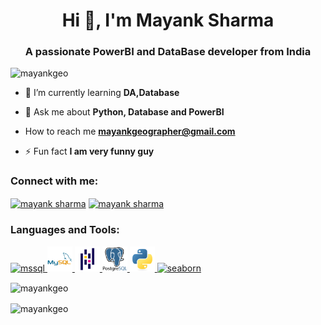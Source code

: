 <h1 align="center">Hi 👋, I'm Mayank Sharma</h1>
<h3 align="center">A passionate PowerBI and DataBase developer from India</h3>

<p align="left"> <img src="https://komarev.com/ghpvc/?username=mayankgeo&label=Profile%20views&color=0e75b6&style=flat" alt="mayankgeo" /> </p>

- 🌱 I’m currently learning **DA,Database**

- 💬 Ask me about **Python, Database and PowerBI**

- How to reach me **mayankgeographer@gmail.com**

- ⚡ Fun fact **I am very funny guy**

<h3 align="left">Connect with me:</h3>
<p align="left">
<a href="https://linkedin.com/in/mayank sharma" target="blank"><img align="center" src="https://raw.githubusercontent.com/rahuldkjain/github-profile-readme-generator/master/src/images/icons/Social/linked-in-alt.svg" alt="mayank sharma" height="30" width="40" /></a>
<a href="https://fb.com/mayank sharma" target="blank"><img align="center" src="https://raw.githubusercontent.com/rahuldkjain/github-profile-readme-generator/master/src/images/icons/Social/facebook.svg" alt="mayank sharma" height="30" width="40" /></a>
</p>

<h3 align="left">Languages and Tools:</h3>
<p align="left"> <a href="https://www.microsoft.com/en-us/sql-server" target="_blank" rel="noreferrer"> <img src="https://www.svgrepo.com/show/303229/microsoft-sql-server-logo.svg" alt="mssql" width="40" height="40"/> </a> <a href="https://www.mysql.com/" target="_blank" rel="noreferrer"> <img src="https://raw.githubusercontent.com/devicons/devicon/master/icons/mysql/mysql-original-wordmark.svg" alt="mysql" width="40" height="40"/> </a> <a href="https://pandas.pydata.org/" target="_blank" rel="noreferrer"> <img src="https://raw.githubusercontent.com/devicons/devicon/2ae2a900d2f041da66e950e4d48052658d850630/icons/pandas/pandas-original.svg" alt="pandas" width="40" height="40"/> </a> <a href="https://www.postgresql.org" target="_blank" rel="noreferrer"> <img src="https://raw.githubusercontent.com/devicons/devicon/master/icons/postgresql/postgresql-original-wordmark.svg" alt="postgresql" width="40" height="40"/> </a> <a href="https://www.python.org" target="_blank" rel="noreferrer"> <img src="https://raw.githubusercontent.com/devicons/devicon/master/icons/python/python-original.svg" alt="python" width="40" height="40"/> </a> <a href="https://seaborn.pydata.org/" target="_blank" rel="noreferrer"> <img src="https://seaborn.pydata.org/_images/logo-mark-lightbg.svg" alt="seaborn" width="40" height="40"/> </a> </p>

<p><img align="center" src="https://github-readme-stats.vercel.app/api/top-langs?username=mayankgeo&show_icons=true&locale=en&layout=compact" alt="mayankgeo" /></p>

<p><img align="center" src="https://github-readme-streak-stats.herokuapp.com/?user=mayankgeo&" alt="mayankgeo" /></p>
